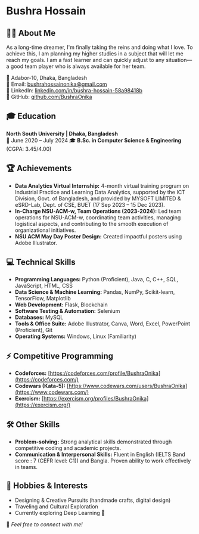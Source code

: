 # Bushra Hossain

## 👩‍💻 About Me
As a long-time dreamer, I'm finally taking the reins and doing what I love. To achieve this, I am planning my higher studies in a subject that will let me reach my goals. I am a fast learner and can quickly adjust to any situation—a good team player who is always available for her team.

📍 Adabor-10, Dhaka, Bangladesh  
📧 Email: [bushrahossainonika@gmail.com](mailto:bushrahossainonika@gmail.com)  
🔗 LinkedIn: [linkedin.com/in/bushra-hossain-58a98418b](https://linkedin.com/in/bushra-hossain-58a98418b)  
🔗 GitHub: [github.com/BushraOnika](https://github.com/BushraOnika)  

## 🎓 Education
**North South University | Dhaka, Bangladesh**  
📅 June 2020 – July 2024 
🎓 **B.Sc. in Computer Science & Engineering** (CGPA: 3.45/4.00)

## 🏆 Achievements
- **Data Analytics Virtual Internship:** 4-month virtual training program on Industrial Practice and Learning Data Analytics, supported by the ICT Division, Govt. of Bangladesh, and provided by MYSOFT LIMITED & eSRD-Lab, Dept. of CSE, BUET (17 Sep 2023 – 15 Dec 2023).
- **In-Charge NSU-ACM-w, Team Operations (2023-2024):** Led team operations for NSU-ACM-w, coordinating team activities, managing logistical aspects, and contributing to the smooth execution of organizational initiatives.
- **NSU ACM May Day Poster Design:** Created impactful posters using Adobe Illustrator.

## 💻 Technical Skills
- **Programming Languages:** Python (Proficient), Java, C, C++, SQL, JavaScript, HTML, CSS
- **Data Science & Machine Learning:** Pandas, NumPy, Scikit-learn, TensorFlow, Matplotlib
- **Web Development:** Flask, Blockchain
- **Software Testing & Automation:** Selenium
- **Databases:** MySQL
- **Tools & Office Suite:** Adobe Illustrator, Canva, Word, Excel, PowerPoint (Proficient), Git
- **Operating Systems:** Windows, Linux (Familiarity)

## ⚡ Competitive Programming
- **Codeforces:** [https://codeforces.com/profile/BushraOnika](https://codeforces.com/)  
- **Codewars (Kata-5):** [https://www.codewars.com/users/BushraOnika](https://www.codewars.com/)  
- **Exercism:** [https://exercism.org/profiles/BushraOnika](https://exercism.org/)  

## 🛠 Other Skills
- **Problem-solving:** Strong analytical skills demonstrated through competitive coding and academic projects.
- **Communication & Interpersonal Skills:** Fluent in English (IELTS Band score : 7 (CEFR level: C1)) and Bangla. Proven ability to work effectively in teams.

## 🎨 Hobbies & Interests
- Designing & Creative Pursuits (handmade crafts, digital design)
- Traveling and Cultural Exploration
- Currently exploring Deep Learning 🚀

📌 *Feel free to connect with me!*
